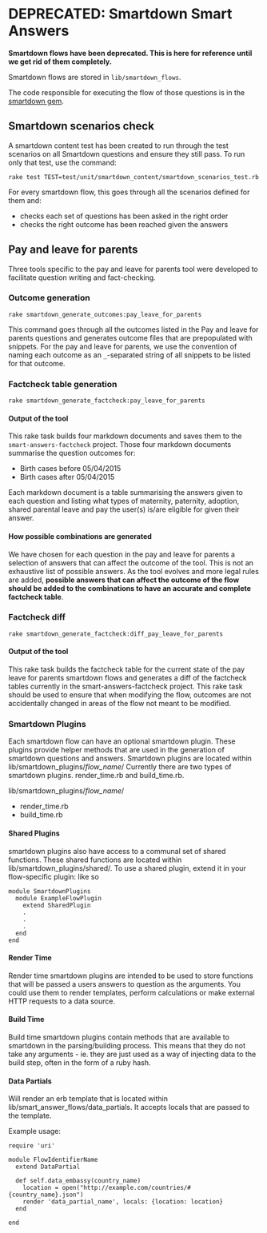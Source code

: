 # DEPRECATED: Smartdown Smart Answers

**Smartdown flows have been deprecated. This is here for reference until we get rid of them completely.**

Smartdown flows are stored in `lib/smartdown_flows`.

The code responsible for executing the flow of those questions is in the [smartdown gem](https://github.com/alphagov/smartdown).

## Smartdown scenarios check

A smartdown content test has been created to run through the test scenarios on all Smartdown questions and ensure they still pass.
To run only that test, use the command:

```rake test TEST=test/unit/smartdown_content/smartdown_scenarios_test.rb```

For every smartdown flow, this goes through all the scenarios defined for them and:
- checks each set of questions has been asked in the right order
- checks the right outcome has been reached given the answers

## Pay and leave for parents

Three tools specific to the pay and leave for parents tool were developed to facilitate question writing and fact-checking.

### Outcome generation

```rake smartdown_generate_outcomes:pay_leave_for_parents```

This command goes through all the outcomes listed in the Pay and leave for parents questions and generates outcome files that
are prepopulated with snippets.
For the pay and leave for parents, we use the convention of naming each outcome as an `_`-separated string of all snippets to be listed for that outcome.

### Factcheck table generation

```rake smartdown_generate_factcheck:pay_leave_for_parents```

#### Output of the tool

This rake task builds four markdown documents and saves them to the ```smart-answers-factcheck``` project.
Those four markdown documents summarise the question outcomes for:
* Birth cases before 05/04/2015
* Birth cases after 05/04/2015

Each markdown document is a table summarising the answers given to each question and listing what types of maternity,
paternity, adoption, shared parental leave and pay the user(s) is/are eligible for given their answer.

#### How possible combinations are generated

We have chosen for each question in the pay and leave for parents a selection of answers that can affect the outcome of the tool.
This is not an exhaustive list of possible answers. As the tool evolves and more legal rules are added, **possible answers
that can affect the outcome of the flow should be added to the combinations to have an accurate and complete factcheck table**.

### Factcheck diff

```rake smartdown_generate_factcheck:diff_pay_leave_for_parents```

#### Output of the tool

This rake task builds the factcheck table for the current state of the pay leave for parents smartdown flows
and generates a diff of the factcheck tables currently in the smart-answers-factcheck project. This rake task should be used
to ensure that when modifying the flow, outcomes are not accidentally changed in areas of the flow not meant to be modified.

### Smartdown Plugins

Each smartdown flow can have an optional smartdown plugin. These plugins provide helper methods that are used in the generation of smartdown questions and answers. Smartdown plugins are located within lib/smartdown_plugins/*flow_name*/
Currently there are two types of smartdown plugins. render_time.rb and build_time.rb.

lib/smartdown_plugins/*flow_name*/
  - render_time.rb
  - build_time.rb

#### Shared Plugins
smartdown plugins also have access to a communal set of shared functions. These shared functions are located within lib/smartdown_plugins/shared/. To use a shared plugin, extend it in your flow-specific plugin: like so

````
module SmartdownPlugins
  module ExampleFlowPlugin
    extend SharedPlugin
    .
    .
    .
  end
end
````

#### Render Time

Render time smartdown plugins are intended to be used to store functions that will be passed a users answers to question as the arguments. You could use them to render templates, perform calculations or make external HTTP requests to a data source.

#### Build Time

Build time smartdown plugins contain methods that are available to smartdown in the parsing/building process. This means that they do not take any arguments - ie. they are just used as
a way of injecting data to the build step, often in the form of a ruby hash.

#### Data Partials

Will render an erb template that is located within lib/smart_answer_flows/data_partials. It accepts locals that are passed to the template.

Example usage:

````
require 'uri'

module FlowIdentifierName
  extend DataPartial

  def self.data_embassy(country_name)
    location = open("http://example.com/countries/#{country_name}.json")
    render 'data_partial_name', locals: {location: location}
  end

end
````
